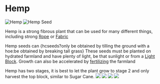 # Hemp

![Hemp](item:betterwithmods:material@2)
![Hemp Seed](block:betterwithmods:hemp)

Hemp is a strong fibrous plant that can be used for many different things, including strong [Rope](../items/rope.md) or [Fabric](../items/fabric.md)

Hemp seeds can {hcseeds?only be obtained by tilling the ground with a hoe:be obtained by breaking tall grass}
These seeds must be planted on hydrated farmland and have plenty of light, be that sunlight or from a [Light Block](light.md).
Growth can also be accelerated by [fertilizing](fertile_farmland.md) the farmland


Hemp has two stages, it is best to let the plant grow to stage 2 and only harvest the top block, similar to Sugar Cane.
![](betterwithmods:docs/imgs/hemp-stage-1.png)
![](betterwithmods:docs/imgs/hemp-stage-2.png)
![](https://betterwithmods.github.io/Documentation/imgs/hemp-stage-1.png)
![](https://betterwithmods.github.io/Documentation/imgs/hemp-stage-2.png)
